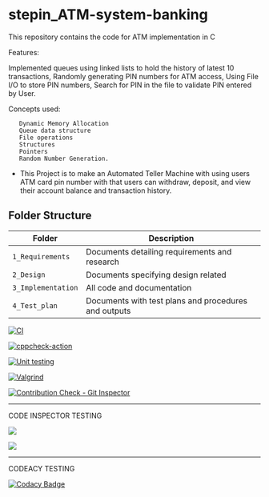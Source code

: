 # stepin_ATM-system-banking

This repository contains the code for ATM implementation in C

Features:

Implemented queues using linked lists to hold the history of latest 10 transactions, 
Randomly generating PIN numbers for ATM access,
Using File I/O to store PIN numbers,
Search for PIN in the file to validate PIN entered by User.

Concepts used:


       Dynamic Memory Allocation
       Queue data structure
       File operations
       Structures
       Pointers
       Random Number Generation.
* This Project is to make an Automated Teller Machine with using users ATM card pin number with that users can withdraw, deposit, and view their account balance and transaction history.

## Folder Structure

Folder             | Description
-------------------| -----------------------------------------
`1_Requirements`   | Documents detailing requirements and research
`2_Design`         | Documents specifying design related
`3_Implementation` | All code and documentation
`4_Test_plan`      | Documents with test plans and procedures and outputs



[![CI](https://github.com/hemanthkatari06/stepin_ATM-system-banking/actions/workflows/build.yml/badge.svg)](https://github.com/hemanthkatari06/stepin_ATM-system-banking/actions/workflows/build.yml)

[![cppcheck-action](https://github.com/hemanthkatari06/stepin_ATM-system-banking/actions/workflows/cppcheck.yml/badge.svg)](https://github.com/hemanthkatari06/stepin_ATM-system-banking/actions/workflows/cppcheck.yml)

[![Unit testing](https://github.com/hemanthkatari06/stepin_ATM-system-banking/actions/workflows/unit%20testing.yml/badge.svg)](https://github.com/hemanthkatari06/stepin_ATM-system-banking/actions/workflows/unit%20testing.yml)

[![Valgrind](https://github.com/hemanthkatari06/stepin_ATM-system-banking/actions/workflows/valgrind.yml/badge.svg)](https://github.com/hemanthkatari06/stepin_ATM-system-banking/actions/workflows/valgrind.yml)

[![Contribution Check - Git Inspector](https://github.com/hemanthkatari06/stepin_ATM-system-banking/actions/workflows/git%20Inspector.yml/badge.svg)](https://github.com/hemanthkatari06/stepin_ATM-system-banking/actions/workflows/git%20Inspector.yml)

-----------------------------------------------------------------------------------------------------------------------------------------------------------------------------------
CODE INSPECTOR TESTING

![](https://www.code-inspector.com/project/28123/score/svg)

![](https://www.code-inspector.com/project/28123/status/svg)

-----------------------------------------------------------------------------------------------------------------------------------------------------------------------------------
CODEACY TESTING

[![Codacy Badge](https://app.codacy.com/project/badge/Grade/1bab9660f2224630afc3251f1896d6f2)](https://www.codacy.com/gh/hemanthkatari06/stepin_ATM-system-banking/dashboard?utm_source=github.com&amp;utm_medium=referral&amp;utm_content=hemanthkatari06/stepin_ATM-system-banking&amp;utm_campaign=Badge_Grade)
